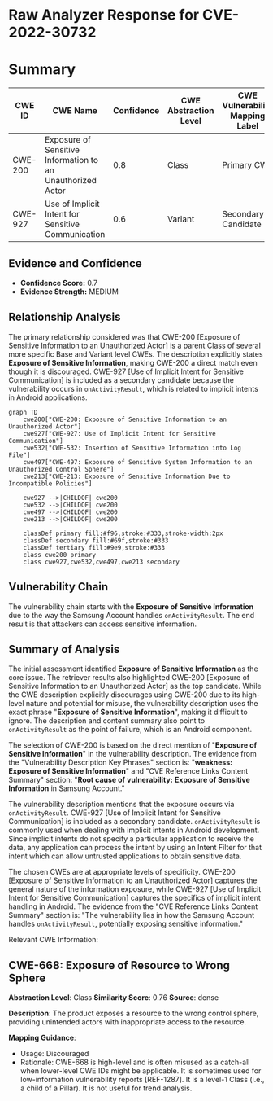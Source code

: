 # Raw Analyzer Response for CVE-2022-30732

# Summary
| CWE ID | CWE Name | Confidence | CWE Abstraction Level | CWE Vulnerability Mapping Label | CWE-Vulnerability Mapping Notes |
|---|---|---|---|---|---|
| CWE-200 | Exposure of Sensitive Information to an Unauthorized Actor | 0.8 | Class | Primary CWE | Discouraged |
| CWE-927 | Use of Implicit Intent for Sensitive Communication | 0.6 | Variant | Secondary Candidate | Allowed |

## Evidence and Confidence

*   **Confidence Score:** 0.7
*   **Evidence Strength:** MEDIUM

## Relationship Analysis
The primary relationship considered was that CWE-200 [Exposure of Sensitive Information to an Unauthorized Actor] is a parent Class of several more specific Base and Variant level CWEs. The description explicitly states **Exposure of Sensitive Information**, making CWE-200 a direct match even though it is discouraged. CWE-927 [Use of Implicit Intent for Sensitive Communication] is included as a secondary candidate because the vulnerability occurs in `onActivityResult`, which is related to implicit intents in Android applications.

```mermaid
graph TD
    cwe200["CWE-200: Exposure of Sensitive Information to an Unauthorized Actor"]
    cwe927["CWE-927: Use of Implicit Intent for Sensitive Communication"]
    cwe532["CWE-532: Insertion of Sensitive Information into Log File"]
    cwe497["CWE-497: Exposure of Sensitive System Information to an Unauthorized Control Sphere"]
    cwe213["CWE-213: Exposure of Sensitive Information Due to Incompatible Policies"]

    cwe927 -->|CHILDOF| cwe200
    cwe532 -->|CHILDOF| cwe200
    cwe497 -->|CHILDOF| cwe200
    cwe213 -->|CHILDOF| cwe200

    classDef primary fill:#f96,stroke:#333,stroke-width:2px
    classDef secondary fill:#69f,stroke:#333
    classDef tertiary fill:#9e9,stroke:#333
    class cwe200 primary
    class cwe927,cwe532,cwe497,cwe213 secondary
```

## Vulnerability Chain
The vulnerability chain starts with the **Exposure of Sensitive Information** due to the way the Samsung Account handles `onActivityResult`. The end result is that attackers can access sensitive information.

## Summary of Analysis
The initial assessment identified **Exposure of Sensitive Information** as the core issue. The retriever results also highlighted CWE-200 [Exposure of Sensitive Information to an Unauthorized Actor] as the top candidate. While the CWE description explicitly discourages using CWE-200 due to its high-level nature and potential for misuse, the vulnerability description uses the exact phrase "**Exposure of Sensitive Information**", making it difficult to ignore. The description and content summary also point to `onActivityResult` as the point of failure, which is an Android component.

The selection of CWE-200 is based on the direct mention of "**Exposure of Sensitive Information**" in the vulnerability description. The evidence from the "Vulnerability Description Key Phrases" section is: "**weakness:** **Exposure of Sensitive Information**" and "CVE Reference Links Content Summary" section: "**Root cause of vulnerability:** **Exposure of Sensitive Information** in Samsung Account."

The vulnerability description mentions that the exposure occurs via `onActivityResult`. CWE-927 [Use of Implicit Intent for Sensitive Communication] is included as a secondary candidate. `onActivityResult` is commonly used when dealing with implicit intents in Android development. Since implicit intents do not specify a particular application to receive the data, any application can process the intent by using an Intent Filter for that intent which can allow untrusted applications to obtain sensitive data.

The chosen CWEs are at appropriate levels of specificity. CWE-200 [Exposure of Sensitive Information to an Unauthorized Actor] captures the general nature of the information exposure, while CWE-927 [Use of Implicit Intent for Sensitive Communication] captures the specifics of implicit intent handling in Android. The evidence from the "CVE Reference Links Content Summary" section is: "The vulnerability lies in how the Samsung Account handles `onActivityResult`, potentially exposing sensitive information."

Relevant CWE Information:

## CWE-668: Exposure of Resource to Wrong Sphere
**Abstraction Level**: Class
**Similarity Score**: 0.76
**Source**: dense

**Description**:
The product exposes a resource to the wrong control sphere, providing unintended actors with inappropriate access to the resource.

**Mapping Guidance**:
- Usage: Discouraged
- Rationale: CWE-668 is high-level and is often misused as a catch-all when lower-level CWE IDs might be applicable. It is sometimes used for low-information vulnerability reports [REF-1287]. It is a level-1 Class (i.e., a child of a Pillar). It is not useful for trend analysis.